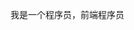 <!--
 * @Author: yoboom 1369276645@qq.com
 * @Date: 2024-12-02 09:23:38
 * @LastEditors: yoboom 1369276645@qq.com
 * @LastEditTime: 2024-12-02 09:24:28
 * @FilePath: \study\docs\job\programmer\index.md
 * @Description: 
 * 
-->
我是一个程序员，前端程序员
